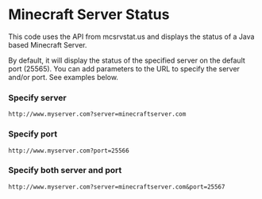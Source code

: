 # Minecraft Server Status

This code uses the API from mcsrvstat.us and displays the status of a Java based Minecraft Server.

By default, it will display the status of the specified server on the default port (25565). You can add parameters to the URL to specify the server and/or port. See examples below.

### Specify server
`http://www.myserver.com?server=minecraftserver.com`
### Specify port
`http://www.myserver.com?port=25566`
### Specify both server and port
`http://www.myserver.com?server=minecraftserver.com&port=25567`
